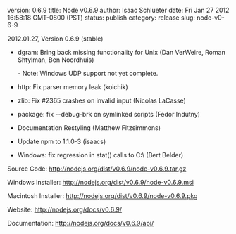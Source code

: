 version: 0.6.9
title: Node v0.6.9
author: Isaac Schlueter
date: Fri Jan 27 2012 16:58:18 GMT-0800 (PST)
status: publish
category: release
slug: node-v0-6-9

<p>2012.01.27, Version 0.6.9 (stable)</p>

<ul>
<li>
<p>dgram: Bring back missing functionality for Unix (Dan VerWeire,
Roman Shtylman, Ben Noordhuis)</p>
<p>- Note: Windows UDP support not yet complete.</p></li>
<li><p>http: Fix parser memory leak (koichik)</p></li>
<li><p>zlib: Fix #2365 crashes on invalid input (Nicolas LaCasse)</p></li>
<li><p>package: fix --debug-brk on symlinked scripts (Fedor Indutny)</p></li>
<li><p>Documentation Restyling (Matthew Fitzsimmons)</p></li>
<li><p>Update npm to 1.1.0-3 (isaacs)</p></li>
<li><p>Windows: fix regression in stat() calls to C:\ (Bert Belder)</p></li>
</ul><p>Source Code: <a href="http://nodejs.org/dist/v0.6.9/node-v0.6.9.tar.gz">http://nodejs.org/dist/v0.6.9/node-v0.6.9.tar.gz</a></p>

<p>Windows Installer: <a href="http://nodejs.org/dist/v0.6.9/node-v0.6.9.msi">http://nodejs.org/dist/v0.6.9/node-v0.6.9.msi</a></p>

<p>Macintosh Installer: <a href="http://nodejs.org/dist/v0.6.9/node-v0.6.9.pkg">http://nodejs.org/dist/v0.6.9/node-v0.6.9.pkg</a></p>

<p>Website: <a href="http://nodejs.org/docs/v0.6.9/">http://nodejs.org/docs/v0.6.9/</a></p>

<p>Documentation: <a href="http://nodejs.org/docs/v0.6.9/api/">http://nodejs.org/docs/v0.6.9/api/</a></p>

